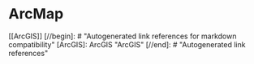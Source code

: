 # ArcMap

[[ArcGIS]]
[//begin]: # "Autogenerated link references for markdown compatibility"
[ArcGIS]: ArcGIS "ArcGIS"
[//end]: # "Autogenerated link references"